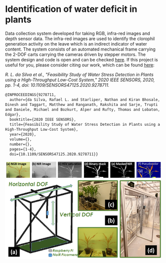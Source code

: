 # Identification of water deficit in plants

Data collection system developed for taking RGB, infra-red images and depth sensor data. The infra-red images are used to identify the clorophil generation activity on the leave which is an indirect indicator of water content. The system consists of an automated mechanical frame carrying the 2-DOF carts carrying the cameras driven by stepper motors. The system design and code is open and can be checked [here](https://github.com/ARoS-NCSU/PlantPhenotypingPlatform). If this project is useful for you, please consider citing our work, which can be found [here](https://ieeexplore.ieee.org/abstract/document/9278711):

*R. L. da Silva et al., "Feasibility Study of Water Stress Detection in Plants using a High-Throughput Low-Cost System," 2020 IEEE SENSORS, 2020, pp. 1-4, doi: 10.1109/SENSORS47125.2020.9278711.*

```
@INPROCEEDINGS{9278711,
  author={da Silva, Rafael L. and Starliper, Nathan and Kiran Bhosale, Dinesh and Taggart, Matthew and Ranganath, Rakshita and Sarje, Trupti and Daniele, Michael and Bozkurt, Alper and Rufty, Thomas and Lobaton, Edgar},
  booktitle={2020 IEEE SENSORS}, 
  title={Feasibility Study of Water Stress Detection in Plants using a High-Throughput Low-Cost System}, 
  year={2020},
  volume={},
  number={},
  pages={1-4},
  doi={10.1109/SENSORS47125.2020.9278711}}
```
![](https://github.com/rafa-coding-projects/agtech_water_mgmt/blob/main/pics/image_proc.png)
![](https://github.com/rafa-coding-projects/agtech_water_mgmt/blob/main/pics/PDC_full.png)
